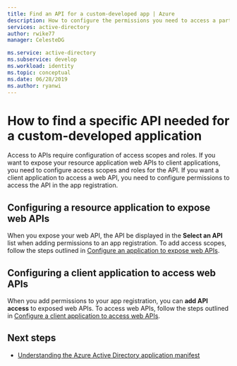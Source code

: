 ```yaml
---
title: Find an API for a custom-developed app | Azure
description: How to configure the permissions you need to access a particular API in your custom developed Azure AD application
services: active-directory
author: rwike77
manager: CelesteDG

ms.service: active-directory
ms.subservice: develop
ms.workload: identity
ms.topic: conceptual
ms.date: 06/28/2019
ms.author: ryanwi
---
```


# How to find a specific API needed for a custom-developed application

Access to APIs require configuration of access scopes and roles. If you want to expose your resource application web APIs to client applications, you need to configure access scopes and roles for the API. If you want a client application to access a web API, you need to configure permissions to access the API in the app registration.

## Configuring a resource application to expose web APIs

When you expose your web API, the API be displayed in the **Select an API** list when adding permissions to an app registration. To add access scopes, follow the steps outlined in [Configure an application to expose web APIs](quickstart-configure-app-expose-web-apis.md).

## Configuring a client application to access web APIs

When you add permissions to your app registration, you can **add API access** to exposed web APIs. To access web APIs, follow the steps outlined in [Configure a client application to access web APIs](quickstart-configure-app-access-web-apis.md).

## Next steps

- [Understanding the Azure Active Directory application manifest](./reference-app-manifest.md)